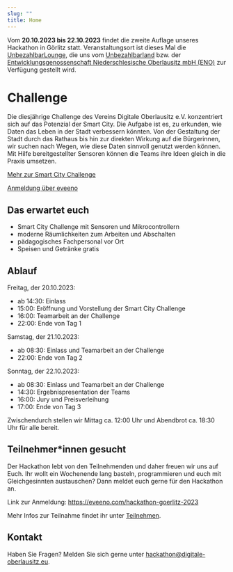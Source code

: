 ```yaml
---
slug: ""
title: Home
---
```


Vom **20.10.2023 bis 22.10.2023** findet die zweite Auflage unseres Hackathon in Görlitz statt. Veranstaltungsort ist
dieses Mal die [UnbezahlbarLounge](https://unbezahlbar.land/unbezahlbarlounge), die uns vom
[Unbezahlbarland](https://unbezahlbar.land/) bzw. der
[Entwicklungsgenossenschaft Niederschlesische Oberlausitz mbH (ENO)](https://wirtschaft-goerlitz.de/) zur Verfügung
gestellt wird.

# Challenge
Die diesjährige Challenge des Vereins Digitale Oberlausitz e.V. konzentriert sich auf das Potenzial der Smart City. Die Aufgabe ist es, zu erkunden, wie Daten das Leben in der Stadt verbessern könnten. Von der Gestaltung der Stadt durch das Rathaus bis hin zur direkten Wirkung auf die Bürgerinnen, wir suchen nach Wegen, wie diese Daten sinnvoll genutzt werden können. Mit Hilfe bereitgestellter Sensoren können die Teams ihre Ideen gleich in die Praxis umsetzen.

[Mehr zur Smart City Challenge](/challenges)

[Anmeldung über eveeno](https://eveeno.com/hackathon-goerlitz-2023)

## Das erwartet euch

-   Smart City Challenge mit Sensoren und Mikrocontrollern
-   moderne Räumlichkeiten zum Arbeiten und Abschalten
-   pädagogisches Fachpersonal vor Ort
-   Speisen und Getränke gratis

## Ablauf

Freitag, der 20.10.2023:
- ab 14:30: Einlass
- 15:00: Eröffnung und Vorstellung der Smart City Challenge
- 16:00: Teamarbeit an der Challenge
- 22:00: Ende von Tag 1

Samstag, der 21.10.2023:
- ab 08:30: Einlass und Teamarbeit an der Challenge
- 22:00: Ende von Tag 2

Sonntag, der 22.10.2023:
- ab 08:30: Einlass und Teamarbeit an der Challenge
- 14:30: Ergebnispresentation der Teams
- 16:00: Jury und Preisverleihung
- 17:00: Ende von Tag 3

Zwischendurch stellen wir Mittag ca. 12:00 Uhr und Abendbrot ca. 18:30 Uhr für alle bereit.


## Teilnehmer\*innen gesucht

Der Hackathon lebt von den Teilnehmenden und daher freuen wir uns auf Euch. Ihr wollt ein Wochenende lang basteln,
programmieren und euch mit Gleichgesinnten austauschen? Dann meldet euch gerne für den Hackathon an.

Link zur Anmeldung: https://eveeno.com/hackathon-goerlitz-2023

Mehr Infos zur Teilnahme findet ihr unter [Teilnehmen](/participate).

## Kontakt

Haben Sie Fragen? Melden Sie sich gerne unter
[hackathon@digitale-oberlausitz.eu](mailto:hackathon@digitale-oberlausitz.eu).
